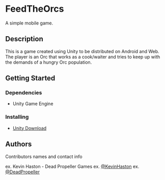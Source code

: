 # FeedTheOrcs

A simple mobile game.

## Description

This is a game created using Unity to be distributed on Android and Web. The player is an Orc that works as a cook/waiter and tries to keep up with the demands of a hungry Orc population.

## Getting Started

### Dependencies

* Unity Game Engine

### Installing

* [Unity Download](https://store.unity.com/products/unity-pro?gclid=CjwKCAjwsO_4BRBBEiwAyagRTX8ZJ9MX2vuBWoXDQey9q2iocsbwI-AoUwJoKz6C62i-yWEQV4pxJBoCESQQAvD_BwE)


## Authors

Contributors names and contact info

ex. Kevin Haston - Dead Propeller Games 
ex. [@KevinHaston](https://github.com/khaston10)
ex. [@DeadPropeller](https://www.reddit.com/)
